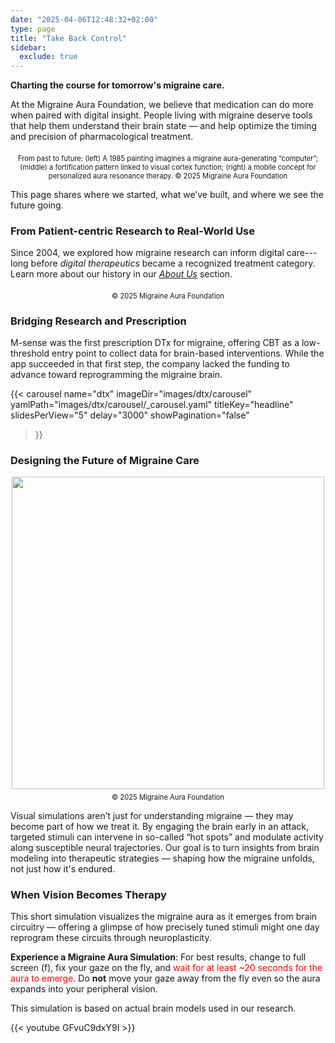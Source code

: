 ```yaml
---
date: "2025-04-06T12:48:32+02:00"
type: page
title: "Take Back Control"
sidebar:
  exclude: true
---
```


**Charting the course for tomorrow's migraine care.**

At the Migraine Aura Foundation, we believe that medication can do more when paired with digital insight. People living with migraine deserve tools that help them understand their brain state — and help optimize the timing and precision of pharmacological treatment.


<div style="text-align: center;">
  <figure style="display: inline-block; margin: 0 auto;">
    <img
      src="/images/from-art2aura-o-mat.png"
      class="img"
      style="width:max; height:auto;"
      alt="" />
    <figcaption style="font-size: 0.8em; margin-top: 0.5em;">
        From past to future: (left) A 1985 painting imagines a migraine aura-generating “computer”; (middle) a fortification pattern linked to visual cortex function; (right) a mobile concept for personalized aura resonance therapy.
        © 2025 Migraine Aura Foundation
    </figcaption>
  </figure>
</div>

This page shares where we started, what we’ve built, and where we see the future going.












### From Patient-centric Research to Real-World Use

Since 2004, we explored how migraine research can inform digital care---long before _digital therapeutics_ became a recognized treatment category. Learn more about our history in our [_About Us_](/about) section.






<div style="text-align: center;">
  <figure style="display: inline-block; margin: 0 auto;">
    <img
      src="/images/motemedi_nokia_show_case.png"
      class="img"
      style="width:max; height:auto;"
      alt="" />
    <figcaption style="font-size: 0.8em; margin-top: 0.5em;">
       © 2025 Migraine Aura Foundation
    </figcaption>
  </figure>
</div>


### Bridging Research and Prescription

M-sense was the first prescription DTx for migraine, offering CBT as a low-threshold entry point to collect data for brain-based interventions. While the app succeeded in that first step, the company lacked the funding to advance toward reprogramming the migraine brain.



<!--While we are not offering a migraine app at the moment — and the M-sense DTx is currently unavailable — our work continues.
We are advancing digital, model-based strategies that aim to give patients real agency: to recognize patterns, predict attacks, and possibly redirect the course of an episode.-->


{{< carousel
  name="dtx"
  imageDir="images/dtx/carousel"
  yamlPath="images/dtx/carousel/_carousel.yaml"
  titleKey="headline"
  slidesPerView="5"
  delay="3000"
  showPagination="false"
>}}




### Designing the Future of Migraine Care

<div style="text-align: center;">
  <figure style="display: inline-block; margin: 0 auto;">
    <img
      src="/images/aura-resonance-therapy.png"
      class="img"
      style="width:500px; height:auto;"
      alt="" />
    <figcaption style="font-size: 0.8em; margin-top: 0.5em;">
       © 2025 Migraine Aura Foundation
    </figcaption>
  </figure>
</div>

Visual simulations aren’t just for understanding migraine — they may become part of how we treat it.
By engaging the brain early in an attack, targeted stimuli can intervene in so-called “hot spots” and modulate activity along susceptible neural trajectories.
Our goal is to turn insights from brain modeling into therapeutic strategies — shaping how the migraine unfolds, not just how it's endured.



### When Vision Becomes Therapy

This short simulation visualizes the migraine aura as it emerges from brain circuitry — offering a glimpse of how precisely tuned stimuli might one day reprogram these circuits through neuroplasticity.

**Experience a Migraine Aura Simulation**: For best results, change to full screen (f), fix your gaze on the fly, and <span style="color:red;">wait for at least ~20 seconds for the aura to emerge</span>. Do **not** move your gaze away from the fly even so the aura expands into your peripheral vision. 

This simulation is based on actual brain models used in our research.

{{< youtube GFvuC9dxY9I >}}
